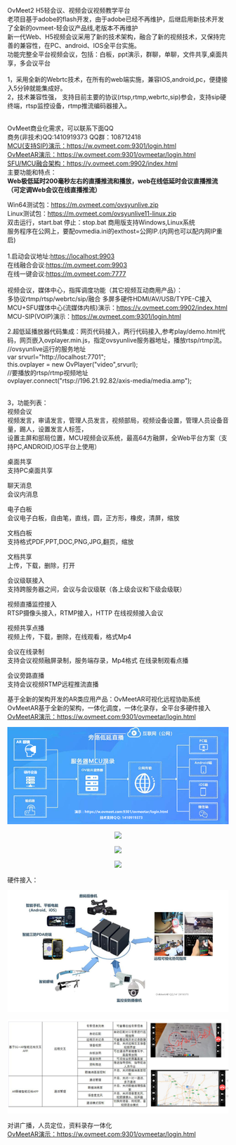 OvMeet2 H5轻会议、视频会议视频教学平台</br>
老项目基于adobe的flash开发，由于adobe已经不再维护，后继启用新技术开发了全新的ovmeet-轻会议产品线,老版本不再维护</br>
新一代Web、H5视频会议采用了新的技术架构，融合了新的视频技术，又保持完善的兼容性，在PC、android、IOS全平台实施。</br>
功能完整全平台视频会议，包括：白板，ppt演示，群聊，单聊，文件共享,桌面共享，多会议平台</br>
</br>
1，采用全新的Webrtc技术，在所有的web端实施，兼容IOS,android,pc，便捷接入5分钟就能集成好。</br>
2，技术兼容性强， 支持目前主要的协议(rtsp,rtmp,webrtc,sip)参会，支持sip硬终端，rtsp监控设备，rtmp推流编码器接入。</br>
</br>

OvMeet商业化需求，可以联系下面QQ</br>
商务(非技术)QQ:1410919373 QQ群：108712418</br>
<a href="https://w.ovmeet.com:9301/login.html">MCU(支持SIP)演示：https://w.ovmeet.com:9301/login.html</a></br>
<a href="https://w.ovmeet.com:9301/ovmeetar/login.html">OvMeetAR演示：https://w.ovmeet.com:9301/ovmeetar/login.html</a></br>
<a href="https://v.ovmeet.com:9902/index.html">SFU/MCU融合架构：https://v.ovmeet.com:9902/index.html</a></br>
主要功能和特点：</br>
**Web极低延时200毫秒左右的直播推流和播放，web在线低延时会议直播推流（可定调Web会议在线直播推流）**

Win64测试包：<a href='https://m.ovmeet.com/ovsyunlive.zip'>https://m.ovmeet.com/ovsyunlive.zip</a><br />
Linux测试包：<a href='https://m.ovmeet.com/ovsyunlive11-linux.zip'>https://m.ovmeet.com/ovsyunlive11-linux.zip</a><br />
双击运行，start.bat  停止：stop.bat  商用版支持Windows,Linux系统<br />
服务程序在公网上，要配ovmedia.ini的exthost=公网IP.(内网也可以配内网IP重启)<br />
<br />
1.启动会议地址:<a href='https://localhost:9903'>https://localhost:9903</a> <br />
在线融合会议:<a href='https://m.ovmeet.com:9903'>https://m.ovmeet.com:9903</a> <br />
在线一键会议:<a href='https://m.ovmeet.com:7777'>https://m.ovmeet.com:7777</a> <br />
<br />
视频会议，媒体中心，指挥调度功能（其它视频互动商用产品）：
<br />
多协议rtmp/rtsp/webrtc/sip/融合 多屏多硬件HDMI/AV/USB/TYPE-C接入
<br />
MCU+SFU媒体中心(流媒体内核)演示：https://v.ovmeet.com:9902/index.html
<br />
MCU-SIP(VOIP)演示：https://w.ovmeet.com:9301/login.html

2.超低延播放器代码集成：网页代码接入，两行代码接入,参考play/demo.html代码，网页嵌入ovplayer.min.js，指定ovsyunlive服务器地址，播放rtsp/rtmp流。<br />
//ovsyunlive运行的服务地址 <br />
var srvurl="http://localhost:7701";<br />
this.ovplayer = new OvPlayer("video",srvurl);<br />
//要播放的rtsp/rtmp视频地址<br />
ovplayer.connect("rtsp://196.21.92.82/axis-media/media.amp"); <br />
<br />

3，功能列表：</br>
视频会议 </br>
视频发言，审请发言，管理人员发言，视频部局，视频设备设置，管理人员设备音量，踢人，设置发言人标签，</br>
设置主屏和部局位置，MCU视频会议系统，最高64方融屏，全Web平台方案（支持PC,ANDROID,IOS平台上使用）</br>

桌面共享 </br>
支持PC桌面共享 </br>

聊天消息</br>
会议内消息</br>

电子白板</br>
会议电子白板，自由笔，直线，圆，正方形，橡皮，清屏，缩放</br>

文档白板</br>
支持格式PDF,PPT,DOC,PNG,JPG,翻页，缩放</br>

文档共享</br>
上传，下载，删除，打开</br>


会议级联接入</br>
支持跨服务器之间，会议与会议级联（各上级会议和下级会级联）</br>

视频直播监控接入</br>
RTSP摄像头接入，RTMP接入，HTTP 在线视频接入会议</br>

视频共享点播</br>
视频上传，下载，删除，在线观看，格式Mp4</br>

会议在线录制</br>
支持会议视频融屏录制，服务端存录，Mp4格式
在线录制观看点播

会议旁路直播</br>
支持会议视频RTMP远程推流直播</br>

基于全新的架构开发的AR类应用产品：OvMeetAR可视化远程协助系统</br>
OvMeetAR基于全新的架构，一体化调度，一体化录存，全平台多硬件接入</br>
<a href="https://w.ovmeet.com:9301/ovmeetar/login.html">OvMeetAR演示：https://w.ovmeet.com:9301/ovmeetar/login.html</a>
<p align="center"><img src="https://github.com/ccallcn/ovmeet/blob/master/ovsyunAR1.png" /></p>
<p align="center"><img src="https://github.com/ccallcn/ovmeet/raw/master/TIM图片20190324100853.png" /></p>
<p align="center"><img src="https://github.com/ccallcn/ovmeet/raw/master/TIM图片20190417110432.png" /></p>
<p align="center"><img src="https://github.com/ccallcn/ovmeet/raw/master/TIM图片20190423104528.png" /></p>

硬件接入：</br>
<p align="center"><img src="https://github.com/ccallcn/ovmeet/blob/master/QQ%E6%88%AA%E5%9B%BE20220428145920.png" /></p>
<p align="center"><img src="https://github.com/ccallcn/ovmeet/blob/master/QQ%E6%88%AA%E5%9B%BE20220428144346.png" /></p>
对讲广播，人员定位，资料录存一体化</br>
<a href="https://w.ovmeet.com:9301/ovmeetar/login.html">OvMeetAR演示：https://w.ovmeet.com:9301/ovmeetar/login.html</a>
